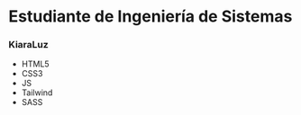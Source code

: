﻿<h1>Estudiante de Ingeniería de Sistemas</h1>
<h3>KiaraLuz</h3>
<ul>
  <li>HTML5</li>
  <li>CSS3</li>
  <li>JS</li>
  <li>Tailwind</li>
  <li>SASS</li>
</ul>

